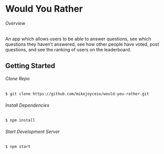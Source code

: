 # Would You Rather

###### Overview

An app which allows users to be able to answer questions, see which questions they haven’t answered, see how other people have voted, post questions, and see the ranking of users on the leaderboard.

## Getting Started

###### Clone Repo

```
$ git clone https://github.com/mikejoyceio/would-you-rather.git
```

###### Install Dependencies

```
$ npm install
```

###### Start Development Server

```
$ npm start
```
